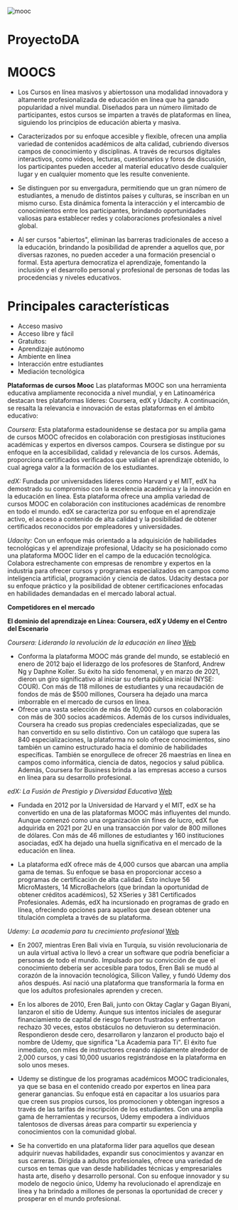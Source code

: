 ![mooc](https://github.com/Rominagarcia/ProyectoDA/assets/96449858/7d650dcd-cdcd-4f4a-8c6f-5d25c38b3ab4)

# ProyectoDA

# MOOCS # 

- Los Cursos en línea masivos y abiertosson una modalidad innovadora y altamente profesionalizada de educación en línea que ha ganado popularidad a nivel mundial. Diseñados para un número ilimitado de participantes, estos cursos se imparten a través de plataformas en línea, siguiendo los principios de educación abierta y masiva.

- Caracterizados por su enfoque accesible y flexible, ofrecen una amplia variedad de contenidos académicos de alta calidad, cubriendo diversos campos de conocimiento y disciplinas. A través de recursos digitales interactivos, como videos, lecturas, cuestionarios y foros de discusión, los participantes pueden acceder al material educativo desde cualquier lugar y en cualquier momento que les resulte conveniente.

- Se distinguen por su envergadura, permitiendo que un gran número de estudiantes, a menudo de distintos países y culturas, se inscriban en un mismo curso. Esta dinámica fomenta la interacción y el intercambio de conocimientos entre los participantes, brindando oportunidades valiosas para establecer redes y colaboraciones profesionales a nivel global.

- Al ser cursos "abiertos", eliminan las barreras tradicionales de acceso a la educación, brindando la posibilidad de aprender a aquellos que, por diversas razones, no pueden acceder a una formación presencial o formal. Esta apertura democratiza el aprendizaje, fomentando la inclusión y el desarrollo personal y profesional de personas de todas las procedencias y niveles educativos.

# Principales características #
- Acceso masivo
- Acceso libre y fácil
- Gratuitos:
- Aprendizaje autónomo
- Ambiente en línea
- Interacción entre estudiantes
- Mediación tecnológica

**Plataformas de cursos Mooc**
Las plataformas MOOC son una herramienta educativa ampliamente reconocida a nivel mundial, y en Latinoamérica destacan tres plataformas líderes: Coursera, edX y Udacity. A continuación, se resalta la relevancia e innovación de estas plataformas en el ámbito educativo:

*Coursera:* Esta plataforma estadounidense se destaca por su amplia gama de cursos MOOC ofrecidos en colaboración con prestigiosas instituciones académicas y expertos en diversos campos. Coursera se distingue por su enfoque en la accesibilidad, calidad y relevancia de los cursos. Además, proporciona certificados verificados que validan el aprendizaje obtenido, lo cual agrega valor a la formación de los estudiantes.

*edX:* Fundada por universidades líderes como Harvard y el MIT, edX ha demostrado su compromiso con la excelencia académica y la innovación en la educación en línea. Esta plataforma ofrece una amplia variedad de cursos MOOC en colaboración con instituciones académicas de renombre en todo el mundo. edX se caracteriza por su enfoque en el aprendizaje activo, el acceso a contenido de alta calidad y la posibilidad de obtener certificados reconocidos por empleadores y universidades.

*Udacity:* Con un enfoque más orientado a la adquisición de habilidades tecnológicas y el aprendizaje profesional, Udacity se ha posicionado como una plataforma MOOC líder en el campo de la educación tecnológica. Colabora estrechamente con empresas de renombre y expertos en la industria para ofrecer cursos y programas especializados en campos como inteligencia artificial, programación y ciencia de datos. Udacity destaca por su enfoque práctico y la posibilidad de obtener certificaciones enfocadas en habilidades demandadas en el mercado laboral actual.

**Competidores en el mercado**

**El dominio del aprendizaje en Línea: Coursera, edX y Udemy en el Centro del Escenario**

*Coursera: Liderando la revolución de la educación en línea* [Web](https://www.coursera.org/)

- Conforma la plataforma MOOC más grande del mundo, se estableció en enero de 2012 bajo el liderazgo de los profesores de Stanford, Andrew Ng y Daphne Koller. Su éxito ha sido fenomenal, y en marzo de 2021, dieron un giro significativo al iniciar su oferta pública inicial (NYSE: COUR). Con más de 118 millones de estudiantes y una recaudación de fondos de más de $500 millones, Coursera ha dejado una marca imborrable en el mercado de cursos en línea.
- Ofrece una vasta selección de más de 10,000 cursos en colaboración con más de 300 socios académicos. Además de los cursos individuales, Coursera ha creado sus propias credenciales especializadas, que se han convertido en su sello distintivo. Con un catálogo que supera las 840 especializaciones, la plataforma no solo ofrece conocimientos, sino también un camino estructurado hacia el dominio de habilidades específicas. También se enorgullece de ofrecer 26 maestrías en línea en campos como informática, ciencia de datos, negocios y salud pública. Además, Coursera for Business brinda a las empresas acceso a cursos en línea para su desarrollo profesional.

*edX: La Fusión de Prestigio y Diversidad Educativa* [Web](https://www.edx.org/)
- Fundada en 2012 por la Universidad de Harvard y el MIT, edX se ha convertido en una de las plataformas MOOC más influyentes del mundo. Aunque comenzó como una organización sin fines de lucro, edX fue adquirida en 2021 por 2U en una transacción por valor de 800 millones de dólares. Con más de 46 millones de estudiantes y 160 instituciones asociadas, edX ha dejado una huella significativa en el mercado de la educación en línea.

- La plataforma edX ofrece más de 4,000 cursos que abarcan una amplia gama de temas. Su enfoque se basa en proporcionar acceso a programas de certificación de alta calidad. Esto incluye 56 MicroMasters, 14 MicroBachelors (que brindan la oportunidad de obtener créditos académicos), 52 XSeries y 381 Certificados Profesionales. Además, edX ha incursionado en programas de grado en línea, ofreciendo opciones para aquellos que desean obtener una titulación completa a través de su plataforma.

*Udemy: La academia para tu crecimiento profesional* [Web](https://www.udemy.com/)
- En 2007, mientras Eren Bali vivía en Turquía, su visión revolucionaria de un aula virtual activa lo llevó a crear un software que podría beneficiar a personas de todo el mundo. Impulsado por su convicción de que el conocimiento debería ser accesible para todos, Eren Bali se mudó al corazón de la innovación tecnológica, Silicon Valley, y fundó Udemy dos años después. Así nació una plataforma que transformaría la forma en que los adultos profesionales aprenden y crecen.

- En los albores de 2010, Eren Bali, junto con Oktay Caglar y Gagan Biyani, lanzaron el sitio de Udemy. Aunque sus intentos iniciales de asegurar financiamiento de capital de riesgo fueron frustrados y enfrentaron rechazo 30 veces, estos obstáculos no detuvieron su determinación. Respondieron desde cero, desarrollaron y lanzaron el producto bajo el nombre de Udemy, que significa "La Academia para Ti". El éxito fue inmediato, con miles de instructores creando rápidamente alrededor de 2,000 cursos, y casi 10,000 usuarios registrándose en la plataforma en solo unos meses.

- Udemy se distingue de los programas académicos MOOC tradicionales, ya que se basa en el contenido creado por expertos en línea para generar ganancias. Su enfoque está en capacitar a los usuarios para que creen sus propios cursos, los promocionen y obtengan ingresos a través de las tarifas de inscripción de los estudiantes. Con una amplia gama de herramientas y recursos, Udemy empodera a individuos talentosos de diversas áreas para compartir su experiencia y conocimientos con la comunidad global.

- Se ha convertido en una plataforma líder para aquellos que desean adquirir nuevas habilidades, expandir sus conocimientos y avanzar en sus carreras. Dirigida a adultos profesionales, ofrece una variedad de cursos en temas que van desde habilidades técnicas y empresariales hasta arte, diseño y desarrollo personal. Con su enfoque innovador y su modelo de negocio único, Udemy ha revolucionado el aprendizaje en línea y ha brindado a millones de personas la oportunidad de crecer y prosperar en el mundo profesional.
